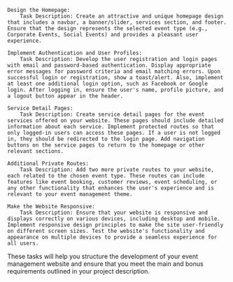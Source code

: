 
    
    Design the Homepage:
        Task Description: Create an attractive and unique homepage design that includes a navbar, a banner/slider, services section, and footer. Ensure that the design represents the selected event type (e.g., Corporate Events, Social Events) and provides a pleasant user experience.

    Implement Authentication and User Profiles:
        Task Description: Develop the user registration and login pages with email and password-based authentication. Display appropriate error messages for password criteria and email matching errors. Upon successful login or registration, show a toast/alert. Also, implement at least one additional login option, such as Facebook or Google login. After logging in, ensure the user's name, profile picture, and a logout button appear in the header.

    Service Detail Pages:
        Task Description: Create service detail pages for the event services offered on your website. These pages should include detailed information about each service. Implement protected routes so that only logged-in users can access these pages. If a user is not logged in, they should be redirected to the login page. Add navigation buttons on the service pages to return to the homepage or other relevant sections.

    Additional Private Routes:
        Task Description: Add two more private routes to your website, each related to the chosen event type. These routes can include features like event booking, customer reviews, event scheduling, or any other functionality that enhances the user's experience and is relevant to your event management theme.

    Make the Website Responsive:
        Task Description: Ensure that your website is responsive and displays correctly on various devices, including desktop and mobile. Implement responsive design principles to make the site user-friendly on different screen sizes. Test the website's functionality and appearance on multiple devices to provide a seamless experience for all users.

These tasks will help you structure the development of your event management website and ensure that you meet the main and bonus requirements outlined in your project description.